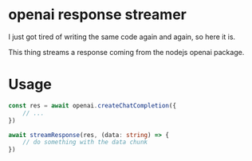 # openai response streamer

I just got tired of writing the same code again and again, so here it is.

This thing streams a response coming from the nodejs openai package.

# Usage

```typescript
const res = await openai.createChatCompletion({
    // ...
})

await streamResponse(res, (data: string) => {
    // do something with the data chunk
})
```
